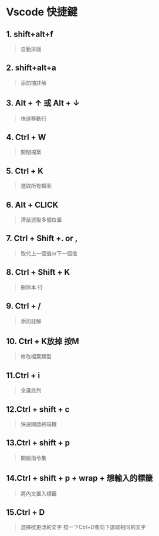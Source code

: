 # Vscode 快捷鍵
## 1. shift+alt+f
> 自動排版
## 2. shift+alt+a
> 添加塊註解
## 3. Alt + ↑ 或 Alt + ↓
> 快速移動行
## 4. Ctrl + W
> 關閉檔案
## 5. Ctrl + K
> 選取所有檔案
## 6. Alt + CLICK
> 滑鼠選取多個位置
## 7. Ctrl + Shift +. or ,
> 取代上一個值or下一個值
## 8. Ctrl + Shift + K
> 刪除本 行
## 9. Ctrl + /
> 添加註解
## 10. Ctrl + K放掉 按M
> 修改檔案類型
## 11.Ctrl + i
> 全選此列
## 12.Ctrl + shift + c
> 快速開啟終端機
## 13.Ctrl + shift + p
> 開啟指令集
## 14.Ctrl + shift + p + wrap + 想輸入的標籤
> 將內文置入標籤
## 15.Ctrl + D
> 選擇欲更改的文字 按一下Ctrl+D會向下選取相同的文字
